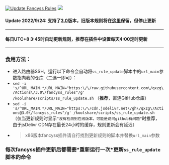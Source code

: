 [![Update Fancyss Rules](https://github.com/qxzg/Actions/actions/workflows/fancyss-rules-3.0.yml/badge.svg)](https://github.com/qxzg/Actions/actions/workflows/fancyss-rules-3.0.yml)
[![](https://data.jsdelivr.com/v1/package/gh/qxzg/actions/badge?style=rounded)](https://www.jsdelivr.com/package/gh/qxzg/actions)

#### Update 2022/9/24: 支持了[3.0](https://github.com/hq450/fancyss)版本，旧版本规则将在[这里](https://github.com/qxzg/Actions/tree/master)保留，但停止更新
---   
#### 每日UTC+8 3:45时自动更新规则，推荐在插件中设置每天4:00定时更新  
---
### 食用方法：
- 进入路由器SSH，运行以下命令会自动将`ss_rule_update`脚本中的`url_main`参数指向我的仓库（二选一即可）：
- `sed -i 's/^URL_MAIN.*/URL_MAIN="https:\/\/raw.githubusercontent.com\/qxzg\/Actions\/3.0\/fancyss_rules"/g' /koolshare/scripts/ss_rule_update.sh`  （**推荐**，直连GitHub仓库）
- `sed -i 's/^URL_MAIN.*/URL_MAIN="https:\/\/cdn.jsdelivr.net\/gh\/qxzg\/Actions@3.0\/fancyss_rules"/g' /koolshare/scripts/ss_rule_update.sh`  （仅当更新规则时显示`"没有检测到在线版本，可能是访问github有问题"`时推荐，由于jsDelivr CDN存在最长24小时的缓存，规则更新会有延迟）
- > x86版本fancyss插件请自行找到更新规则的脚本并替换`url_main`参数
### 每次fancyss插件更新后都需要\*重新运行一次\*更新`ss_rule_update`脚本的命令
